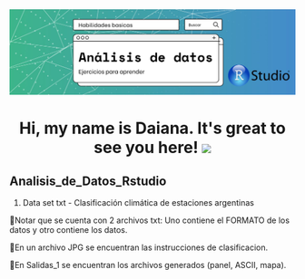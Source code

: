 <div id="header" align="center">
  <img src="https://github.com/Dlavec/Analisis_Datos_R/blob/main/Analisis_R_large.jpg" width="800"/>
  <h1 align="center">Hi, my name is Daiana. It's great to see you here!
  <img src="https://media.giphy.com/media/hvRJCLFzcasrR4ia7z/giphy.gif" width="30px"/>
  </h1>
</div>

## Analisis_de_Datos_Rstudio
1. Data set txt - Clasificación climática de estaciones argentinas

📌Notar que se cuenta con 2 archivos txt: Uno contiene el FORMATO de los datos y otro contiene los datos.

📌En un archivo JPG se encuentran las instrucciones de clasificacion.

📌En Salidas_1 se encuentran los archivos generados (panel, ASCII, mapa).

